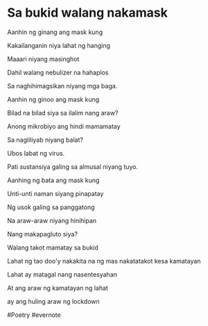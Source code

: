 # Sa bukid walang nakamask

Aanhin ng ginang ang mask kung

Kakailanganin niya lahat ng hanging

Maaari niyang masinghot

Dahil walang nebulizer na hahaplos

Sa naghihimagsikan niyang mga baga.

Aanhin ng ginoo ang mask kung

Bilad na bilad siya sa ilalim nang araw?

Anong mikrobiyo ang hindi mamamatay

Sa nagliliyab niyang balat?

Ubos labat ng virus.

Pati sustansiya galing sa almusal niyang tuyo.

Aanhing ng bata ang mask kung

Unti-unti naman siyang pinapatay

Ng usok galing sa panggatong

Na araw-araw niyang hinihipan

Nang makapagluto siya?

Walang takot mamatay sa bukid

Lahat ng tao doo'y nakakita na ng mas nakatatakot kesa kamatayan

Lahat ay matagal nang nasentesyahan

At ang araw ng kamatayan ng lahat

ay ang huling araw ng lockdown

\#Poetry #evernote

